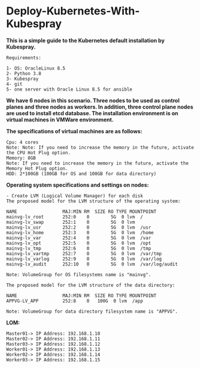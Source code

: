 # Deploy-Kubernetes-With-Kubespray
**This is a simple guide to the Kubernetes default installation by Kubespray.**
```
Requirements:

1- OS: OracleLinux 8.5
2- Python 3.8
3- Kubespray
4- git
5- one server with Oracle Linux 8.5 for ansible
```
**We have 6 nodes in this scenario. Three nodes to be used as control planes and three nodes as workers. In addition, three control plane nodes are used to install etcd database. The installation environment is on virtual machines in VMWare environment.**

**The specifications of virtual machines are as follows:**
```
Cpu: 4 cores
Note: Note: If you need to increase the memory in the future, activate the CPU Hot Plug option.
Memory: 8GB
Note: If you need to increase the memory in the future, activate the Memory Hot Plug option.
HDD: 2*100GB (100GB for OS and 100GB for data directory)
```
**Operating system specifications and settings on nodes:**
```
- Create LVM (Logical Volume Manager) for each disk
The proposed model for the LVM structure of the operating system:

NAME                 MAJ:MIN RM  SIZE RO TYPE MOUNTPOINT
mainvg-lv_root       252:0    0        5G  0 lvm  /
mainvg-lv_swap       252:1    0        5G  0 lvm  
mainvg-lv_usr        252:2    0        5G  0 lvm  /usr
mainvg-lv_home       252:3    0        5G  0 lvm  /home
mainvg-lv_var        252:4    0        5G  0 lvm  /var
mainvg-lv_opt        252:5    0        5G  0 lvm  /opt
mainvg-lv_tmp        252:6    0        5G  0 lvm  /tmp
mainvg-lv_vartmp     252:7    0        5G  0 lvm  /var/tmp
mainvg-lv_varlog     252:9    0        5G  0 lvm  /var/log
mainvg-lv_audit      252:10   0        5G  0 lvm  /var/log/audit

Note: VolumeGroup for OS filesystems name is "mainvg".

The proposed model for the LVM structure of the data directory:

NAME                 MAJ:MIN RM  SIZE RO TYPE MOUNTPOINT
APPVG-LV_APP         252:8    0   100G  0 lvm  /app

Note: VolumeGroup for data directory filesystem name is "APPVG".
```
**LOM:**
```
Master01-> IP Address: 192.168.1.10
Master02-> IP Address: 192.168.1.11
Master03-> IP Address: 192.168.1.12
Worker01-> IP Address: 192.168.1.13
Worker02-> IP Address: 192.168.1.14
Worker03-> IP Address: 192.168.1.15
```


